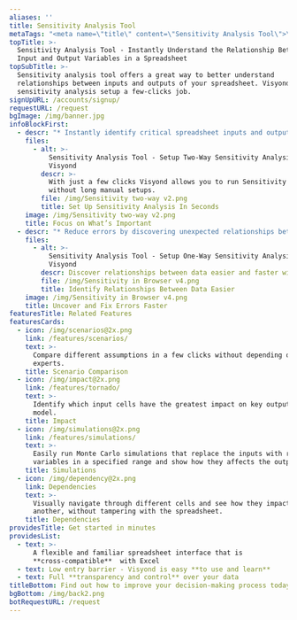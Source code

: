 ```yaml
---
aliases: ''
title: Sensitivity Analysis Tool
metaTags: "<meta name=\"title\" content=\"Sensitivity Analysis Tool\">\r\n\r\n<meta name=\"description\" content=\"Instantly understand the relationship between input and output variables in a spreadsheet with visyond’s sensitivity analysis tool.\">\r\n\r\n<meta name=\"keywords\" content=\"sensitivity analysis tool,sensitivity analysis software\">"
topTitle: >-
  Sensitivity Analysis Tool - Instantly Understand the Relationship Between
  Input and Output Variables in a Spreadsheet
topSubTitle: >-
  Sensitivity analysis tool offers a great way to better understand
  relationships between inputs and outputs of your spreadsheet. Visyond makes
  sensitivity analysis setup a few-clicks job.
signUpURL: /accounts/signup/
requestURL: /request
bgImage: /img/banner.jpg
infoBlockFirst:
  - descr: "* Instantly identify critical spreadsheet inputs and outputs\r\n* Isolate and focus on important variables to save time and effort\r\n* Easily setup one-way sensitivity analysis where only one input variable is changed, or a two-way sensitivity analysis where two input variables are changed at the same time\r\n* Make the most out of sensitivity analysis and run it after [Impact (Tornado) analysis](/features/tornado/) which will help you identify the most significant variables"
    files:
      - alt: >-
          Sensitivity Analysis Tool - Setup Two-Way Sensitivity Analysis in
          Visyond
        descr: >-
          With just a few clicks Visyond allows you to run Sensitivity analysis
          without long manual setups.
        file: /img/Sensitivity two-way v2.png
        title: Set Up Sensitivity Analysis In Seconds
    image: /img/Sensitivity two-way v2.png
    title: Focus on What’s Important
  - descr: "* Reduce errors by discovering unexpected relationships between inputs and outputs of your model\r\n* Simplify models by eliminating variables which have no significant impact on the output\r\n"
    files:
      - alt: >-
          Sensitivity Analysis Tool - Setup One-Way Sensitivity Analysis in
          Visyond
        descr: Discover relationships between data easier and faster with Visyond.
        file: /img/Sensitivity in Browser v4.png
        title: Identify Relationships Between Data Easier
    image: /img/Sensitivity in Browser v4.png
    title: Uncover and Fix Errors Faster
featuresTitle: Related Features
featuresCards:
  - icon: /img/scenarios@2x.png
    link: /features/scenarios/
    text: >-
      Compare different assumptions in a few clicks without depending on
      experts.
    title: Scenario Comparison
  - icon: /img/impact@2x.png
    link: /features/tornado/
    text: >-
      Identify which input cells have the greatest impact on key outputs of your
      model.
    title: Impact
  - icon: /img/simulations@2x.png
    link: /features/simulations/
    text: >-
      Easily run Monte Carlo simulations that replace the inputs with random
      variables in a specified range and show how they affects the output.
    title: Simulations
  - icon: /img/dependency@2x.png
    link: Dependencies
    text: >-
      Visually navigate through different cells and see how they impact one
      another, without tampering with the spreadsheet.
    title: Dependencies
providesTitle: Get started in minutes
providesList:
  - text: >-
      A flexible and familiar spreadsheet interface that is
      **cross-compatible**  with Excel
  - text: Low entry barrier - Visyond is easy **to use and learn**
  - text: Full **transparency and control** over your data
titleBottom: Find out how to improve your decision-making process today
bgBottom: /img/back2.png
botRequestURL: /request
---
```


